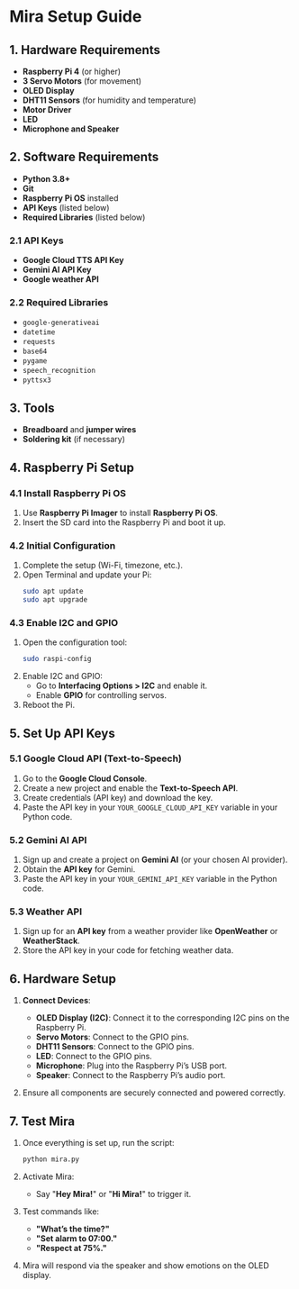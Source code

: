 # Mira Setup Guide

## 1. Hardware Requirements

- **Raspberry Pi 4** (or higher)
- **3 Servo Motors** (for movement)
- **OLED Display**
- **DHT11 Sensors** (for humidity and temperature)
- **Motor Driver**
- **LED**
- **Microphone and Speaker**

## 2. Software Requirements

- **Python 3.8+**
- **Git**
- **Raspberry Pi OS** installed
- **API Keys** (listed below)
- **Required Libraries** (listed below)

### 2.1 API Keys

- **Google Cloud TTS API Key**
- **Gemini AI API Key**
- **Google weather API**

### 2.2 Required Libraries

- `google-generativeai`
- `datetime`
- `requests`
- `base64`
- `pygame`
- `speech_recognition`
- `pyttsx3`

## 3. Tools

- **Breadboard** and **jumper wires**
- **Soldering kit** (if necessary)

## 4. Raspberry Pi Setup

### 4.1 Install Raspberry Pi OS

1. Use **Raspberry Pi Imager** to install **Raspberry Pi OS**.
2. Insert the SD card into the Raspberry Pi and boot it up.

### 4.2 Initial Configuration

1. Complete the setup (Wi-Fi, timezone, etc.).
2. Open Terminal and update your Pi:
    ```bash
    sudo apt update
    sudo apt upgrade
    ```

### 4.3 Enable I2C and GPIO

1. Open the configuration tool:
    ```bash
    sudo raspi-config
    ```
2. Enable I2C and GPIO:
   - Go to **Interfacing Options > I2C** and enable it.
   - Enable **GPIO** for controlling servos.
3. Reboot the Pi.

## 5. Set Up API Keys

### 5.1 Google Cloud API (Text-to-Speech)

1. Go to the **Google Cloud Console**.
2. Create a new project and enable the **Text-to-Speech API**.
3. Create credentials (API key) and download the key.
4. Paste the API key in your `YOUR_GOOGLE_CLOUD_API_KEY` variable in your Python code.

### 5.2 Gemini AI API

1. Sign up and create a project on **Gemini AI** (or your chosen AI provider).
2. Obtain the **API key** for Gemini.
3. Paste the API key in your `YOUR_GEMINI_API_KEY` variable in the Python code.

### 5.3 Weather API

1. Sign up for an **API key** from a weather provider like **OpenWeather** or **WeatherStack**.
2. Store the API key in your code for fetching weather data.

## 6. Hardware Setup

1. **Connect Devices**:
   - **OLED Display (I2C)**: Connect it to the corresponding I2C pins on the Raspberry Pi.
   - **Servo Motors**: Connect to the GPIO pins.
   - **DHT11 Sensors**: Connect to the GPIO pins.
   - **LED**: Connect to the GPIO pins.
   - **Microphone**: Plug into the Raspberry Pi’s USB port.
   - **Speaker**: Connect to the Raspberry Pi’s audio port.

2. Ensure all components are securely connected and powered correctly.

## 7. Test Mira

1. Once everything is set up, run the script:
    ```bash
    python mira.py
    ```

2. Activate Mira:
   - Say "**Hey Mira!**" or "**Hi Mira!**" to trigger it.

3. Test commands like:
   - **"What’s the time?"**
   - **"Set alarm to 07:00."**
   - **"Respect at 75%."**

4. Mira will respond via the speaker and show emotions on the OLED display.

